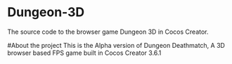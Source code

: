 # Dungeon-3D
The source code to the browser game Dungeon 3D in Cocos Creator.

#About the project
This is the Alpha version of Dungeon Deathmatch, A 3D browser based FPS game built in Cocos Creator 3.6.1
